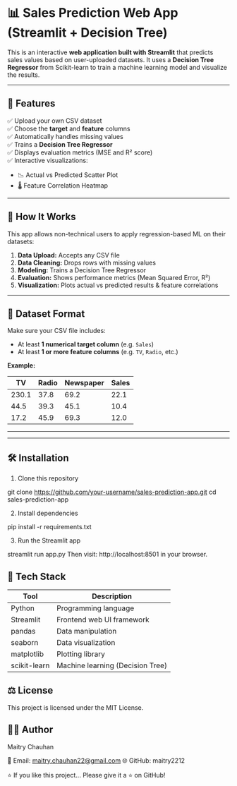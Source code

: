 # 📊 Sales Prediction Web App (Streamlit + Decision Tree)

This is an interactive **web application built with Streamlit** that predicts sales values based on user-uploaded datasets. It uses a **Decision Tree Regressor** from Scikit-learn to train a machine learning model and visualize the results.

---

## 📌 Features

✅ Upload your own CSV dataset  
✅ Choose the **target** and **feature** columns  
✅ Automatically handles missing values  
✅ Trains a **Decision Tree Regressor**  
✅ Displays evaluation metrics (MSE and R² score)  
✅ Interactive visualizations:
- 📉 Actual vs Predicted Scatter Plot  
- 🌡️ Feature Correlation Heatmap  

---

## 🧠 How It Works

This app allows non-technical users to apply regression-based ML on their datasets:

1. **Data Upload:** Accepts any CSV file
2. **Data Cleaning:** Drops rows with missing values
3. **Modeling:** Trains a Decision Tree Regressor
4. **Evaluation:** Shows performance metrics (Mean Squared Error, R²)
5. **Visualization:** Plots actual vs predicted results & feature correlations

---

## 📂 Dataset Format

Make sure your CSV file includes:

- At least **1 numerical target column** (e.g. `Sales`)
- At least **1 or more feature columns** (e.g. `TV`, `Radio`, etc.)

**Example:**

| TV   | Radio | Newspaper | Sales |
|------|-------|-----------|--------|
| 230.1| 37.8  | 69.2      | 22.1   |
| 44.5 | 39.3  | 45.1      | 10.4   |
| 17.2 | 45.9  | 69.3      | 12.0   |

---

---

## 🛠️ Installation

 1. Clone this repository

 git clone https://github.com/your-username/sales-prediction-app.git
 cd sales-prediction-app

 2. Install dependencies

 pip install -r requirements.txt

 3. Run the Streamlit app

 streamlit run app.py
 Then visit: http://localhost:8501 in your browser.

## 🧪 Tech Stack

| Tool         | Description                      |
| ------------ | -------------------------------- |
| Python       | Programming language             |
| Streamlit    | Frontend web UI framework        |
| pandas       | Data manipulation                |
| seaborn      | Data visualization               |
| matplotlib   | Plotting library                 |
| scikit-learn | Machine learning (Decision Tree) |

## ⚖️ License
This project is licensed under the MIT License.

## 🙋‍♀️ Author
Maitry Chauhan

📧 Email: maitry.chauhan22@gmail.com
🌐 GitHub: maitry2212

⭐ If you like this project...
Please give it a ⭐ on GitHub!
